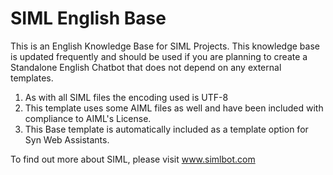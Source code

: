 # SIML English Base

This is an English Knowledge Base for SIML Projects. This knowledge base is updated frequently and should be used if you are planning to create a Standalone English Chatbot that does not depend on any external templates.

1. As with all SIML files the encoding used is UTF-8
2. This template uses some AIML files as well and have been included with compliance to AIML's License.
3. This Base template is automatically included as a template option for Syn Web Assistants.

To find out more about SIML, please visit www.simlbot.com
